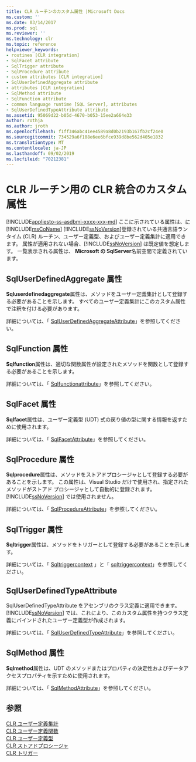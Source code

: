 ```yaml
---
title: CLR ルーチンのカスタム属性 |Microsoft Docs
ms.custom: ''
ms.date: 03/14/2017
ms.prod: sql
ms.reviewer: ''
ms.technology: clr
ms.topic: reference
helpviewer_keywords:
- routines [CLR integration]
- SqlFacet attribute
- SqlTrigger attribute
- SqlProcedure attribute
- custom attributes [CLR integration]
- SqlUserDefinedAggregate attribute
- attributes [CLR integration]
- SqlMethod attribute
- SqlFunction attribute
- common language runtime [SQL Server], attributes
- SqlUserDefinedTypeAttribute attribute
ms.assetid: 95069d22-b05d-4670-b053-15ee2a664e33
author: rothja
ms.author: jroth
ms.openlocfilehash: f1ff346abc41ee4589a8d0b2193b167fb2cf24e0
ms.sourcegitcommit: 734529a6f108e6ee6bfce939d8be562d405e1832
ms.translationtype: MT
ms.contentlocale: ja-JP
ms.lasthandoff: 09/02/2019
ms.locfileid: "70212381"
---
```

# <a name="clr-integration-custom-attributes-for-clr-routines"></a>CLR ルーチン用の CLR 統合のカスタム属性
[!INCLUDE[appliesto-ss-asdbmi-xxxx-xxx-md](../../../includes/appliesto-ss-asdbmi-xxxx-xxx-md.md)]
  ここに示されている属性は、に[!INCLUDE[msCoName](../../../includes/msconame-md.md)] [!INCLUDE[ssNoVersion](../../../includes/ssnoversion-md.md)]登録されている共通言語ランタイム (CLR) ルーチン、ユーザー定義型、およびユーザー定義集計に適用できます。 属性が適用されない場合、[!INCLUDE[ssNoVersion](../../../includes/ssnoversion-md.md)] は既定値を想定します。 一覧表示される属性は、 **Microsoft の SqlServer**名前空間で定義されています。  
  
## <a name="the-sqluserdefinedaggregate-attribute"></a>SqlUserDefinedAggregate 属性  
 **Sqluserdefinedaggregate**属性は、メソッドをユーザー定義集計として登録する必要があることを示します。 すべてのユーザー定義集計にこのカスタム属性で注釈を付ける必要があります。  
  
 詳細については、「 [SqlUserDefinedAggregateAttribute](https://go.microsoft.com/fwlink/?LinkId=124626)」を参照してください。  
  
## <a name="the-sqlfunction-attribute"></a>SqlFunction 属性  
 **Sqlfunction**属性は、適切な関数属性が設定されたメソッドを関数として登録する必要があることを示します。  
  
 詳細については、「 [Sqlfunctionattribute](https://go.microsoft.com/fwlink/?LinkId=128019)」を参照してください。  
  
## <a name="the-sqlfacet-attribute"></a>SqlFacet 属性  
 **Sqlfacet**属性は、ユーザー定義型 (UDT) 式の戻り値の型に関する情報を返すために使用されます。  
  
 詳細については、「 [SqlFacetAttribute](https://go.microsoft.com/fwlink/?LinkId=128020)」を参照してください。  
  
## <a name="the-sqlprocedure-attribute"></a>SqlProcedure 属性  
 **Sqlprocedure**属性は、メソッドをストアドプロシージャとして登録する必要があることを示します。 この属性は、Visual Studio だけで使用され、指定されたメソッドがストアド プロシージャとして自動的に登録されます。[!INCLUDE[ssNoVersion](../../../includes/ssnoversion-md.md)] では使用されません。  
  
 詳細については、「 [SqlProcedureAttribute](https://go.microsoft.com/fwlink/?LinkId=128021)」を参照してください。  
  
## <a name="the-sqltrigger-attribute"></a>SqlTrigger 属性  
 **Sqltrigger**属性は、メソッドをトリガーとして登録する必要があることを示します。  
  
 詳細については、「 [Sqltriggercontext](https://go.microsoft.com/fwlink/?LinkId=128022) 」と「 [sqltriggercontext](https://go.microsoft.com/fwlink/?LinkId=203898)」を参照してください。  
  
## <a name="the-sqluserdefinedtypeattribute"></a>SqlUserDefinedTypeAttribute  
 SqlUserDefinedTypeAttribute をアセンブリのクラス定義に適用できます。 [!INCLUDE[ssNoVersion](../../../includes/ssnoversion-md.md)] では、これにより、このカスタム属性を持つクラス定義にバインドされたユーザー定義型が作成されます。  
  
 詳細については、「 [SqlUserDefinedTypeAttribute](https://go.microsoft.com/fwlink/?LinkId=128024)」を参照してください。  
  
## <a name="the-sqlmethod-attribute"></a>SqlMethod 属性  
 **Sqlmethod**属性は、UDT のメソッドまたはプロパティの決定性およびデータアクセスプロパティを示すために使用されます。  
  
 詳細については、「 [SqlMethodAttribute](https://go.microsoft.com/fwlink/?LinkId=128025)」を参照してください。  
  
## <a name="see-also"></a>参照  
 [CLR ユーザー定義集計](../../../relational-databases/clr-integration-database-objects-user-defined-functions/clr-user-defined-aggregates.md)   
 [CLR ユーザー定義関数](../../../relational-databases/clr-integration-database-objects-user-defined-functions/clr-user-defined-functions.md)   
 [CLR ユーザー定義型](../../../relational-databases/clr-integration-database-objects-user-defined-types/clr-user-defined-types.md)   
 [CLR ストアドプロシージャ](https://msdn.microsoft.com/library/bbdd51b2-a9b4-4916-ba6f-7957ac6c3f33)   
 [CLR トリガー](https://msdn.microsoft.com/library/302a4e4a-3172-42b6-9cc0-4a971ab49c1c)  
  
  
